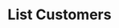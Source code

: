 ---
title: List Customers
type: endpoint
category: 639ba2628407100061f5faac
slug: list-customers
parentDoc: 639ba2658407100061f5fab7
hidden: false
order: 1
---